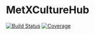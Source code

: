 # MetXCultureHub

[![Build Status](https://github.com/MetabolicXploration/MetXCultureHub.jl/actions/workflows/CI.yml/badge.svg?branch=main)](https://github.com/MetabolicXploration/MetXCultureHub.jl/actions/workflows/CI.yml?query=branch%3Amain)
[![Coverage](https://codecov.io/gh/MetabolicXploration/MetXCultureHub.jl/branch/main/graph/badge.svg)](https://codecov.io/gh/MetabolicXploration/MetXCultureHub.jl)
